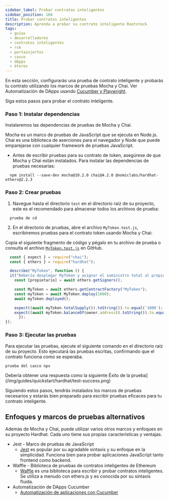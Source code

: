 ```yaml
---
sidebar_label: Probar contratos inteligentes
sidebar_position: 104
title: Probar contratos inteligentes
description: Aprenda a probar su contrato inteligente Rootstock
tags:
  - guías
  - desarrolladores
  - contratos inteligentes
  - rsk
  - portainjertos
  - casco
  - dApps
  - éteres
---
```


En esta sección, configurarás una prueba de contrato inteligente y probarás tu contrato utilizando los marcos de pruebas Mocha y Chai. Ver Automatización de DApps usando [Cucumber y Playwright](/resources/tutorials/dapp-automation-cucumber/).

Siga estos pasos para probar el contrato inteligente.

### Paso 1: Instalar dependencias

Instalaremos las dependencias de pruebas de Mocha y Chai.

Mocha es un marco de pruebas de JavaScript que se ejecuta en Node.js. Chai es una biblioteca de aserciones para el navegador y Node que puede emparejarse con cualquier framework de pruebas JavaScript.

- Antes de escribir pruebas para su contrato de token, asegúrese de que Mocha y Chai están instalados. Para instalar las dependencias de pruebas necesarias:

```shell
  npm install --save-dev mocha@10.2.0 chai@4.2.0 @nomiclabs/hardhat-ethers@2.2.3
```

### Paso 2: Crear pruebas

1. Navegue hasta el directorio `test` en el directorio raíz de su proyecto, este es el recomendado para almacenar todos los archivos de prueba:

```shell
  prueba de cd
```

2. En el directorio de pruebas, abre el archivo `MyToken.test.js`, escribiremos pruebas para el contrato token usando Mocha y Chai:

Copia el siguiente fragmento de código y pégalo en tu archivo de prueba o consulta el archivo [`MyToken.test.js`](https://raw.githubusercontent.com/rsksmart/rootstock-quick-start-guide/feat/complete/test/MyToken.test.js) en GitHub.

```js
  const { expect } = require("chai");
  const { ethers } = require("hardhat");

  describe("MyToken", function () {
  it("Debería desplegar MyToken y asignar el suministro total al propietario", async function () {
    const [propietario] = await ethers.getSigners();

    const MyToken = await ethers.getContractFactory("MyToken");
    const myToken = await MyToken.deploy(1000);
    await myToken.deployed();

    expect((await myToken.totalSupply()).toString()).to.equal('1000');
    expect((await myToken.balanceOf(owner.address)).toString()).to.equal('1000');
      });
});
```

### Paso 3: Ejecutar las pruebas

Para ejecutar las pruebas, ejecute el siguiente comando en el directorio raíz de su proyecto. Esto ejecutará las pruebas escritas, confirmando que el contrato funciona como se esperaba.

```shell
prueba del casco npx
```

Debería obtener una respuesta como la siguiente
Éxito de la prueba](/img/guides/quickstart/hardhat/test-success.png)

Siguiendo estos pasos, tendrás instalados los marcos de pruebas necesarios y estarás bien preparado para escribir pruebas eficaces para tu contrato inteligente.

## Enfoques y marcos de pruebas alternativos

Además de Mocha y Chai, puede utilizar varios otros marcos y enfoques en su proyecto Hardhat. Cada uno tiene sus propias características y ventajas.

- Jest - Marco de pruebas de JavaScript
  - [Jest](https://jestjs.io/) es popular por su agradable sintaxis y su enfoque en la simplicidad. Funciona bien para probar aplicaciones JavaScript tanto frontend como backend.
- Waffle - Biblioteca de pruebas de contratos inteligentes de Ethereum
  - [Waffle](https://getwaffle.io/) es una biblioteca para escribir y probar contratos inteligentes. Se utiliza a menudo con ethers.js y es conocida por su sintaxis fluida.
- Automatización de DApps Cucumber
  - [Automatización de aplicaciones con Cucumber](/resources/tutorials/dapp-automation-cucumber/)